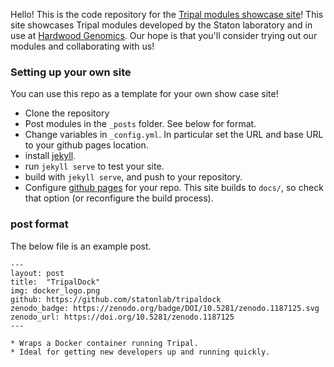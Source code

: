 Hello!   This is the code repository for the [Tripal modules showcase site](https://statonlab.github.io/hardwoods_tripal_showcase/)!  This site showcases Tripal modules developed by the Staton laboratory and in use at [Hardwood Genomics](hardwoodgenomics.org).  Our hope is that you'll consider trying out our modules and collaborating with us!


### Setting up your own site

You can use this repo as a template for your own show case site!

* Clone the repository
* Post modules in the `_posts` folder.  See below for format.
* Change variables in `_config.yml`.  In particular set the URL and base URL to your github pages location.
* install [jekyll](https://jekyllrb.com/docs/installation/).
* run `jekyll serve` to test your site.
* build with `jekyll serve`, and push to your repository.
* Configure [github pages](https://pages.github.com/)  for your repo.  This site builds to `docs/`, so check that option (or reconfigure the build process).


### post format
The below file is an example post.

```
---
layout: post
title:  "TripalDock"
img: docker_logo.png
github: https://github.com/statonlab/tripaldock
zenodo_badge: https://zenodo.org/badge/DOI/10.5281/zenodo.1187125.svg
zenodo_url: https://doi.org/10.5281/zenodo.1187125
---

* Wraps a Docker container running Tripal.  
* Ideal for getting new developers up and running quickly.

```


